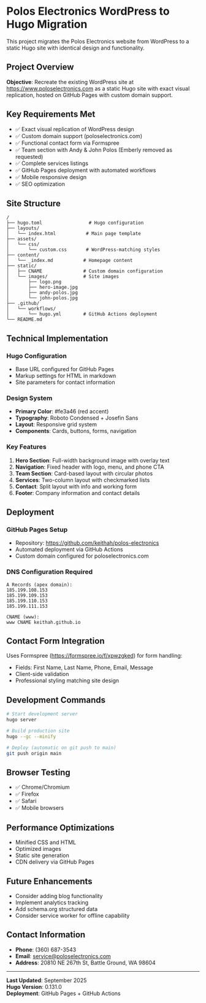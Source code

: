 # Polos Electronics WordPress to Hugo Migration

This project migrates the Polos Electronics website from WordPress to a static Hugo site with identical design and functionality.

## Project Overview

**Objective**: Recreate the existing WordPress site at https://www.poloselectronics.com as a static Hugo site with exact visual replication, hosted on GitHub Pages with custom domain support.

## Key Requirements Met

- ✅ Exact visual replication of WordPress design
- ✅ Custom domain support (poloselectronics.com)
- ✅ Functional contact form via Formspree
- ✅ Team section with Andy & John Polos (Emberly removed as requested)
- ✅ Complete services listings
- ✅ GitHub Pages deployment with automated workflows
- ✅ Mobile responsive design
- ✅ SEO optimization

## Site Structure

```
/
├── hugo.toml                 # Hugo configuration
├── layouts/
│   └── index.html           # Main page template
├── assets/
│   └── css/
│       └── custom.css       # WordPress-matching styles
├── content/
│   └── _index.md           # Homepage content
├── static/
│   ├── CNAME               # Custom domain configuration
│   └── images/             # Site images
│       ├── logo.png
│       ├── hero-image.jpg
│       ├── andy-polos.jpg
│       └── john-polos.jpg
├── .github/
│   └── workflows/
│       └── hugo.yml        # GitHub Actions deployment
└── README.md
```

## Technical Implementation

### Hugo Configuration
- Base URL configured for GitHub Pages
- Markup settings for HTML in markdown
- Site parameters for contact information

### Design System
- **Primary Color**: #fe3a46 (red accent)
- **Typography**: Roboto Condensed + Josefin Sans
- **Layout**: Responsive grid system
- **Components**: Cards, buttons, forms, navigation

### Key Features
1. **Hero Section**: Full-width background image with overlay text
2. **Navigation**: Fixed header with logo, menu, and phone CTA
3. **Team Section**: Card-based layout with circular photos
4. **Services**: Two-column layout with checkmarked lists
5. **Contact**: Split layout with info and working form
6. **Footer**: Company information and contact details

## Deployment

### GitHub Pages Setup
- Repository: https://github.com/keithah/polos-electronics
- Automated deployment via GitHub Actions
- Custom domain configured for poloselectronics.com

### DNS Configuration Required
```
A Records (apex domain):
185.199.108.153
185.199.109.153  
185.199.110.153
185.199.111.153

CNAME (www):
www CNAME keithah.github.io
```

## Contact Form Integration

Uses Formspree (https://formspree.io/f/xpwzgked) for form handling:
- Fields: First Name, Last Name, Phone, Email, Message
- Client-side validation
- Professional styling matching site design

## Development Commands

```bash
# Start development server
hugo server

# Build production site
hugo --gc --minify

# Deploy (automatic on git push to main)
git push origin main
```

## Browser Testing
- ✅ Chrome/Chromium
- ✅ Firefox  
- ✅ Safari
- ✅ Mobile browsers

## Performance Optimizations
- Minified CSS and HTML
- Optimized images
- Static site generation
- CDN delivery via GitHub Pages

## Future Enhancements
- Consider adding blog functionality
- Implement analytics tracking
- Add schema.org structured data
- Consider service worker for offline capability

## Contact Information
- **Phone**: (360) 687-3543
- **Email**: service@poloselectronics.com  
- **Address**: 20810 NE 267th St, Battle Ground, WA 98604

---

**Last Updated**: September 2025  
**Hugo Version**: 0.131.0  
**Deployment**: GitHub Pages + GitHub Actions